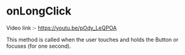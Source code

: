 # onLongClick

Video link :- https://youtu.be/pOdy_LeQPOA

This method is called when the user touches and holds the Button or focuses (for one second).
